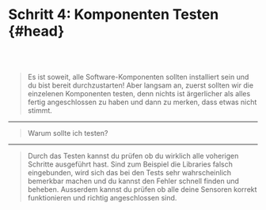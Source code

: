 # Schritt 4: Komponenten Testen {#head}

<div class="description"></div>
<div class="line">
    <br>
    <br>
</div>

> Es ist soweit, alle Software-Komponenten sollten installiert sein und du bist bereit durchzustarten! Aber langsam an, zuerst sollten wir die einzelenen Komponenten testen, denn nichts ist ärgerlicher als alles fertig angeschlossen zu haben und dann zu merken, dass etwas nicht stimmt. 

------

>Warum sollte ich testen?

------
>Durch das Testen kannst du prüfen ob du wirklich alle voherigen Schritte ausgeführt hast. Sind zum Beispiel die Libraries falsch eingebunden, wird sich das bei den Tests sehr wahrscheinlich bemerkbar machen und du kannst den Fehler schnell finden und beheben. Ausserdem kannst du prüfen ob alle deine Sensoren korrekt funktionieren und richtig angeschlossen sind.







